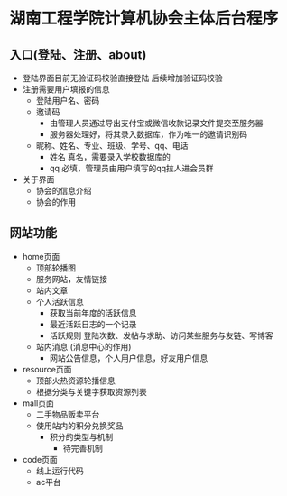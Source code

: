 # 湖南工程学院计算机协会主体后台程序

## 入口(登陆、注册、about)

* 登陆界面目前无验证码校验直接登陆 后续增加验证码校验
* 注册需要用户填报的信息
  * 登陆用户名、密码
  * 邀请码
    - 由管理人员通过导出支付宝或微信收款记录文件提交至服务器
    - 服务器处理好，将其录入数据库，作为唯一的邀请识别码
  * 昵称、姓名、专业、班级、学号、qq、电话
    - 姓名 真名，需要录入学校数据库的
    - qq 必填，管理员由用户填写的qq拉人进会员群
* 关于界面
  * 协会的信息介绍
  * 协会的作用

## 网站功能
* home页面
  * 顶部轮播图
  * 服务网站，友情链接
  * 站内文章
  * 个人活跃信息
    - 获取当前年度的活跃信息
    - 最近活跃日志的一个记录
    - 活跃规则 登陆次数、发帖与求助、访问某些服务与友链、写博客
  * 站内消息 (消息中心的作用)
    - 网站公告信息，个人用户信息，好友用户信息
* resource页面
  * 顶部火热资源轮播信息
  * 根据分类与关键字获取资源列表
* mall页面
  * 二手物品贩卖平台
  * 使用站内的积分兑换奖品
    + 积分的类型与机制
      - 待完善机制
* code页面
  * 线上运行代码
  * ac平台